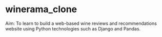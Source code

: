 # winerama_clone
Aim: To learn to build a web-based wine reviews and recommendations website using Python technologies such as Django and Pandas.
